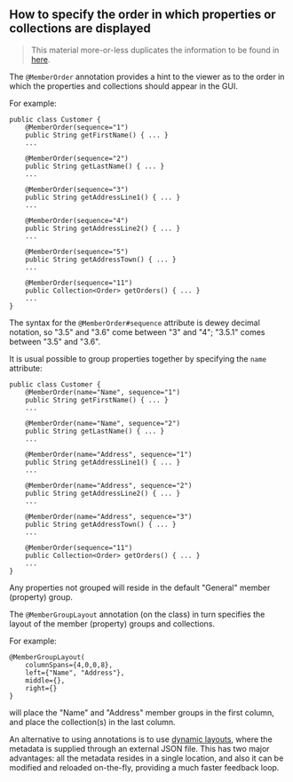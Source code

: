 How to specify the order in which properties or collections are displayed
-------------------------------------------------------------------------

> This material more-or-less duplicates the information to be found in [here](../components/viewers/wicket/static-layouts.html).

The `@MemberOrder` annotation provides a hint to the viewer as to the
order in which the properties and collections should appear in the GUI.

For example:

    public class Customer {
        @MemberOrder(sequence="1")
        public String getFirstName() { ... }
        ...

        @MemberOrder(sequence="2")
        public String getLastName() { ... }
        ...

        @MemberOrder(sequence="3")
        public String getAddressLine1() { ... }
        ...

        @MemberOrder(sequence="4")
        public String getAddressLine2() { ... }
        ...

        @MemberOrder(sequence="5")
        public String getAddressTown() { ... }
        ...

        @MemberOrder(sequence="11")
        public Collection<Order> getOrders() { ... }
        ...
    }

The syntax for the `@MemberOrder#sequence` attribute is dewey decimal notation, so "3.5" and
"3.6" come between "3" and "4"; "3.5.1" comes between "3.5" and "3.6".

It is usual possible to group properties together by specifying the `name` attribute:

    public class Customer {
        @MemberOrder(name="Name", sequence="1")
        public String getFirstName() { ... }
        ...

        @MemberOrder(name="Name", sequence="2")
        public String getLastName() { ... }
        ...

        @MemberOrder(name="Address", sequence="1")
        public String getAddressLine1() { ... }
        ...

        @MemberOrder(name="Address", sequence="2")
        public String getAddressLine2() { ... }
        ...

        @MemberOrder(name="Address", sequence="3")
        public String getAddressTown() { ... }
        ...

        @MemberOrder(sequence="11")
        public Collection<Order> getOrders() { ... }
        ...
    }

Any properties not grouped will reside in the default "General" member (property) group.

The `@MemberGroupLayout` annotation (on the class) in turn specifies the layout of the member (property) groups and collections.

For example:

    @MemberGroupLayout(
        columnSpans={4,0,0,8},
        left={"Name", "Address"},
        middle={},
        right={}
    }

will place the "Name" and "Address" member groups in the first column, and place the collection(s) in the last column.

An alternative to using annotations is to use [dynamic layouts](../components/viewers/wicket/dynamic-layouts.html),
where the metadata is supplied through an external JSON file.  This has two major advantages: all the metadata resides
in a single location, and also it can be modified and reloaded on-the-fly, providing a much faster feedback loop.

